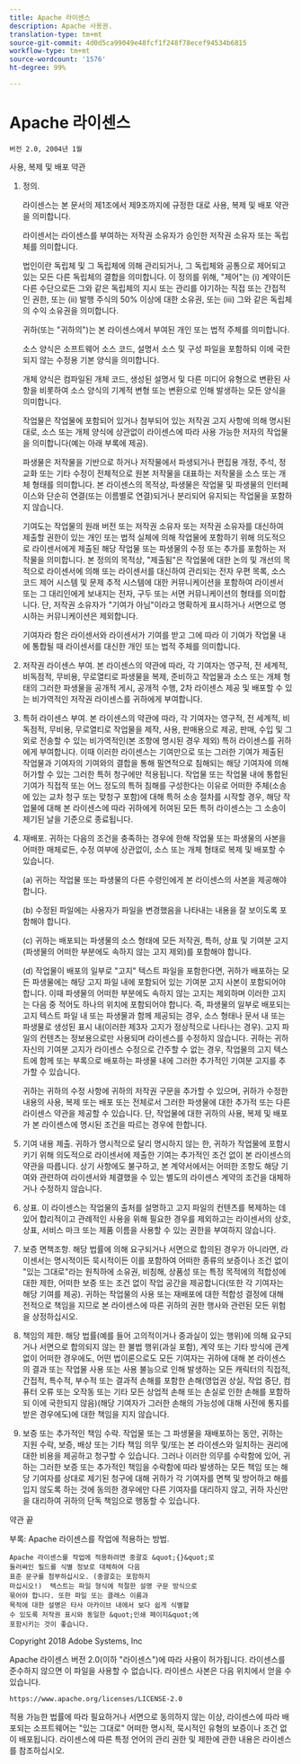 ```yaml
---
title: Apache 라이센스
description: Apache 사용권.
translation-type: tm+mt
source-git-commit: 4d0d5ca99049e48fcf1f248f78ecef94534b6815
workflow-type: tm+mt
source-wordcount: '1576'
ht-degree: 99%

---
```



# Apache 라이센스

    버전 2.0, 2004년 1월
<!--                        https://www.apache.org/licenses/  -->

사용, 복제 및 배포 약관

1. 정의.

   라이센스는 본 문서의 제1조에서 제9조까지에 규정한 대로 사용, 복제 및 배포 약관을 의미합니다.

   라이센서는 라이센스를 부여하는 저작권 소유자가 승인한 저작권 소유자 또는 독립체를 의미합니다.

   법인이란 독립체 및 그 독립체에 의해 관리되거나, 그 독립체와 공통으로 제어되고 있는 모든 다른 독립체의 결합을 의미합니다. 이 정의를 위해, &quot;제어&quot;는 (i) 계약이든 다른 수단으로든 그와 같은 독립체의 지시 또는 관리를 야기하는 직접 또는 간접적인 권한, 또는 (ii) 발행 주식의 50% 이상에 대한 소유권, 또는 (iii) 그와 같은 독립체의 수익 소유권을 의미합니다.

   귀하(또는 &quot;귀하의&quot;)는 본 라이센스에서 부여된 개인 또는 법적 주체를 의미합니다.

   소스 양식은 소프트웨어 소스 코드, 설명서 소스 및 구성 파일을 포함하되 이에 국한되지 않는 수정용 기본 양식을 의미합니다.

   개체 양식은 컴파일된 개체 코드, 생성된 설명서 및 다른 미디어 유형으로 변환된 사항을 비롯하여 소스 양식의 기계적 변형 또는 변환으로 인해 발생하는 모든 양식을 의미합니다.

   작업물은 작업물에 포함되어 있거나 첨부되어 있는 저작권 고지 사항에 의해 명시된 대로, 소스 또는 개체 양식에 상관없이 라이센스에 따라 사용 가능한 저자의 작업물을 의미합니다(예는 아래 부록에 제공).

   파생물은 저작물을 기반으로 하거나 저작물에서 파생되거나 편집용 개정, 주석, 정교화 또는 기타 수정이 전체적으로 원본 저작물을 대표하는 저작물을 소스 또는 개체 형태를 의미합니다. 본 라이센스의 목적상, 파생물은 작업물 및 파생물의 인터페이스와 단순히 연결(또는 이름별로 연결)되거나 분리되어 유지되는 작업물을 포함하지 않습니다.

   기여도는 작업물의 원래 버전 또는 저작권 소유자 또는 저작권 소유자를 대신하여 제출할 권한이 있는 개인 또는 법적 실체에 의해 작업물에 포함하기 위해 의도적으로 라이센서에게 제출된 해당 작업물 또는 파생물의 수정 또는 추가를 포함하는 저작물을 의미합니다. 본 정의의 목적상, &quot;제출됨&quot;은 작업물에 대한 논의 및 개선의 목적으로 라이센서에 의해 또는 라이센서를 대신하여 관리되는 전자 우편 목록, 소스 코드 제어 시스템 및 문제 추적 시스템에 대한 커뮤니케이션을 포함하여 라이센서 또는 그 대리인에게 보내지는 전자, 구두 또는 서면 커뮤니케이션의 형태를 의미합니다. 단, 저작권 소유자가 &quot;기여가 아님&quot;이라고 명확하게 표시하거나 서면으로 명시하는 커뮤니케이션은 제외합니다.

   기여자라 함은 라이센서와 라이센서가 기여를 받고 그에 따라 이 기여가 작업물 내에 통합될 때 라이센서를 대신한 개인 또는 법적 주체를 의미합니다.

2. 저작권 라이센스 부여. 본 라이센스의 약관에 따라, 각 기여자는 영구적, 전 세계적, 비독점적, 무비용, 무로열티로 파생물을 복제, 준비하고 작업물과 소스 또는 개체 형태의 그러한 파생물을 공개적 게시, 공개적 수행, 2차 라이센스 제공 및 배포할 수 있는 비가역적인 저작권 라이센스를 귀하에게 부여합니다.

3. 특허 라이센스 부여. 본 라이센스의 약관에 따라, 각 기여자는 영구적, 전 세계적, 비독점적, 무비용, 무로열티로 작업물을 제작, 사용, 판매용으로 제공, 판매, 수입 및 그 외로 전송할 수 있는 비가역적인(본 조항에 명시된 경우 제외) 특허 라이센스를 귀하에게 부여합니다. 이때 이러한 라이센스는 기여만으로 또는 그러한 기여가 제출된 작업물과 기여자의 기여와의 결합을 통해 필연적으로 침해되는 해당 기여자에 의해 허가할 수 있는 그러한 특허 청구에만 적용됩니다. 작업물 또는 작업물 내에 통합된 기여가 직접적 또는 어느 정도의 특허 침해를 구성한다는 이유로 어떠한 주체(소송에 있는 교차 청구 또는 맞청구 포함)에 대해 특허 소송 절차를 시작할 경우, 해당 작업물에 대해 본 라이센스에 따라 귀하에게 허여된 모든 특허 라이센스는 그 소송이 제기된 날을 기준으로 종료됩니다.

4. 재배포. 귀하는 다음의 조건을 충족하는 경우에 한해 작업물 또는 파생물의 사본을 어떠한 매체로든, 수정 여부에 상관없이, 소스 또는 개체 형태로 복제 및 배포할 수 있습니다.

   (a) 귀하는 작업물 또는 파생물의 다른 수령인에게 본 라이센스의 사본을 제공해야 합니다.

   (b) 수정된 파일에는 사용자가 파일을 변경했음을 나타내는 내용을 잘 보이도록 포함해야 합니다.

   (c) 귀하는 배포되는 파생물의 소스 형태에 모든 저작권, 특허, 상표 및 기여분 고지(파생물의 어떠한 부분에도 속하지 않는 고지 제외)를 포함해야 합니다.

   (d) 작업물이 배포의 일부로 &quot;고지&quot; 텍스트 파일을 포함한다면, 귀하가 배포하는 모든 파생물에는 해당 고지 파일 내에 포함되어 있는 기여분 고지 사본이 포함되어야 합니다. 이때 파생물의 어떠한 부분에도 속하지 않는 고지는 제외하며 이러한 고지는 다음 중 적어도 하나의 위치에 포함되어야 합니다. 즉, 파생물의 일부로 배포되는 고지 텍스트 파일 내 또는 파생물과 함께 제공되는 경우, 소스 형태나 문서 내 또는 파생물로 생성된 표시 내(이러한 제3자 고지가 정상적으로 나타나는 경우). 고지 파일의 컨텐츠는 정보용으로만 사용되며 라이센스를 수정하지 않습니다. 귀하는 귀하 자신의 기여분 고지가 라이센스 수정으로 간주할 수 없는 경우, 작업물의 고지 텍스트에 함께 또는 부록으로 배포하는 파생물 내에 그러한 추가적인 기여분 고지를 추가할 수 있습니다.

   귀하는 귀하의 수정 사항에 귀하의 저작권 구문을 추가할 수 있으며, 귀하가 수정한 내용의 사용, 복제 또는 배포 또는 전체로서 그러한 파생물에 대한 추가적 또는 다른 라이센스 약관을 제공할 수 있습니다. 단, 작업물에 대한 귀하의 사용, 복제 및 배포가 본 라이센스에 명시된 조건을 따르는 경우에 한합니다.

5. 기여 내용 제출. 귀하가 명시적으로 달리 명시하지 않는 한, 귀하가 작업물에 포함시키기 위해 의도적으로 라이센서에 제출한 기여는 추가적인 조건 없이 본 라이센스의 약관을 따릅니다.
상기 사항에도 불구하고, 본 계약서에서는 어떠한 조항도 해당 기여와 관련하여 라이센서와 체결했을 수 있는 별도의 라이센스 계약의 조건을 대체하거나 수정하지 않습니다.

6. 상표. 이 라이센스는 작업물의 출처를 설명하고 고지 파일의 컨텐츠를 복제하는 데 있어 합리적이고 관례적인 사용을 위해 필요한 경우를 제외하고는 라이센서의 상호, 상표, 서비스 마크 또는 제품 이름을 사용할 수 있는 권한을 부여하지 않습니다.

7. 보증 면책조항. 해당 법률에 의해 요구되거나 서면으로 합의된 경우가 아니라면, 라이센서는 명시적이든 묵시적이든 이를 포함하여 어떠한 종류의 보증이나 조건 없이 &quot;있는 그대로&quot;라는 원칙하에 소유권, 비침해, 상품성 또는 특정 목적에의 적합성에 대한 제한, 어떠한 보증 또는 조건 없이 작업 공간을 제공합니다(또한 각 기여자는 해당 기여를 제공). 귀하는 작업물의 사용 또는 재배포에 대한 적합성 결정에 대해 전적으로 책임을 지므로 본 라이센스에 따른 귀하의 권한 행사와 관련된 모든 위험을 상정하십시오.

8. 책임의 제한. 해당 법률(예를 들어 고의적이거나 중과실이 있는 행위)에 의해 요구되거나 서면으로 합의되지 않는 한 불법 행위(과실 포함), 계약 또는 기타 방식에 관계없이 어떠한 경우에도, 어떤 법이론으로도 모든 기여자는 귀하에 대해 본 라이센스의 결과 또는 작업물 사용 또는 사용 불능으로 인해 발생하는 모든 캐릭터의 직접적, 간접적, 특수적, 부수적 또는 결과적 손해를 포함한 손해(영업권 상실, 작업 중단, 컴퓨터 오류 또는 오작동 또는 기타 모든 상업적 손해 또는 손실로 인한 손해를 포함하되 이에 국한되지 않음)(해당 기여자가 그러한 손해의 가능성에 대해 사전에 통지를 받은 경우에도)에 대한 책임을 지지 않습니다.

9. 보증 또는 추가적인 책임 수락. 작업물 또는 그 파생물을 재배포하는 동안, 귀하는 지원 수락, 보증, 배상 또는 기타 책임 의무 및/또는 본 라이센스와 일치하는 권리에 대한 비용을 제공하고 청구할 수 있습니다. 그러나 이러한 의무를 수락함에 있어, 귀하는 그러한 보증 또는 추가적인 책임을 수락함에 따라 발생하는 모든 책임 또는 해당 기여자를 상대로 제기된 청구에 대해 귀하가 각 기여자를 면책 및 방어하고 해를 입지 않도록 하는 것에 동의한 경우에만 다른 기여자를 대리하지 않고, 귀하 자신만을 대리하여 귀하의 단독 책임으로 행동할 수 있습니다.

약관 끝

부록: Apache 라이센스를 작업에 적용하는 방법.

    Apache 라이센스를 작업에 적용하려면 중괄호 &quot;{}&quot;로 
    둘러싸인 필드를 식별 정보로 대체하여 다음 
    표준 문구를 첨부하십시오. (중괄호는 포함하지 
    마십시오!)  텍스트는 파일 형식에 적절한 설명 구문 방식으로 
    묶어야 합니다. 또한 파일 또는 클래스 이름과 
    목적에 대한 설명은 타사 아카이브 내에서 보다 쉽게 식별할 
    수 있도록 저작권 표시와 동일한 &quot;인쇄 페이지&quot;에 
    포함시키는 것이 좋습니다.

Copyright 2018 Adobe Systems, Inc

Apache 라이센스 버전 2.0(이하 &quot;라이센스&quot;)에 따라 사용이 허가됩니다. 라이센스를 준수하지 않으면 이 파일을 사용할 수 없습니다.
라이센스 사본은 다음 위치에서 얻을 수 있습니다.

    https://www.apache.org/licenses/LICENSE-2.0

적용 가능한 법률에 따라 필요하거나 서면으로 동의하지 않는 이상, 라이센스에 따라 배포되는 소프트웨어는 &quot;있는 그대로&quot; 어떠한 명시적, 묵시적인 유형의 보증이나 조건 없이 배포됩니다.
라이센스에 따른 특정 언어의 관리 권한 및 제한에 관한 내용은 라이센스를 참조하십시오.
